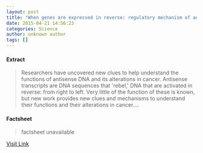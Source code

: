 ```yaml
---
layout: post
title: "When genes are expressed in reverse: regulatory mechanism of antisense DNA discovered"
date: 2015-04-21 14:56:23
categories: Science
author: unknown author
tags: []
---
```



#### Extract
>Researchers have uncovered new clues to help understand the functions of antisense DNA and its alterations in cancer. Antisense transcripts are DNA sequences that 'rebel,' DNA that are activated in reverse: from right to left. Very little of the function of these is known, but new work provides new clues and mechanisms to understand their functions and their alterations in cancer....

#### Factsheet
>factsheet unavailable

[Visit Link](http://feeds.sciencedaily.com/~r/sciencedaily/~3/ChUU2-IfUow/150421105623.htm)


